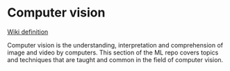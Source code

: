 # Computer vision

[Wiki definition](https://en.wikipedia.org/wiki/Computer_vision)

Computer vision is the understanding, interpretation and comprehension of image and video by computers. This section of the ML repo covers topics and techniques that are taught and common in the field of computer vision.

